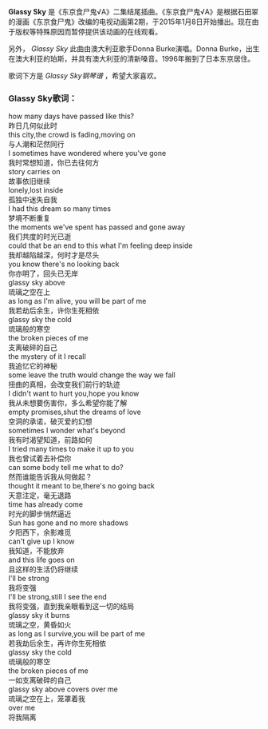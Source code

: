 

**Glassy Sky**
是《东京食尸鬼√A》二集结尾插曲。《东京食尸鬼√A》是根据石田翠的漫画《东京食尸鬼》改编的电视动画第2期，于2015年1月8日开始播出。现在由于版权等特殊原因而暂停提供该动画的在线观看。

  
另外， _Glassy Sky_ 此曲由澳大利亚歌手Donna Burke演唱。Donna
Burke，出生在澳大利亚的珀斯，并具有澳大利亚的清新嗓音。1996年搬到了日本东京居住。

  
歌词下方是 _Glassy Sky钢琴谱_ ，希望大家喜欢。

### Glassy Sky歌词：

how many days have passed like this?  
昨日几何似此时  
this city,the crowd is fading,moving on  
与人潮和茫然同行  
I sometimes have wondered where you've gone  
我时常想知道，你已去往何方  
story carries on  
故事依旧继续  
lonely,lost inside  
孤独中迷失自我  
I had this dream so many times  
梦境不断重复  
the moments we've spent has passed and gone away  
我们共度的时光已逝  
could that be an end to this what I'm feeling deep inside  
我却越陷越深，何时才是尽头  
you know there's no looking back  
你亦明了，回头已无岸  
glassy sky above  
琉璃之空在上  
as long as I'm alive, you will be part of me  
我若劫后余生，许你生死相依  
glassy sky the cold  
琉璃般的寒空  
the broken pieces of me  
支离破碎的自己  
the mystery of it I recall  
我追忆它的神秘  
some leave the truth would change the way we fall  
扭曲的真相，会改变我们前行的轨迹  
I didn't want to hurt you,hope you know  
我从未想要伤害你，多么希望你能了解  
empty promises,shut the dreams of love  
空洞的承诺，破灭爱的幻想  
sometimes I wonder what's beyond  
我有时渴望知道，前路如何  
I tried many times to make it up to you  
我也曾试着去补偿你  
can some body tell me what to do?  
然而谁能告诉我从何做起？  
thought it meant to be,there's no going back  
天意注定，毫无退路  
time has already come  
时光的脚步悄然逼近  
Sun has gone and no more shadows  
夕阳西下，余影难觅  
can't give up I know  
我知道，不能放弃  
and this life goes on  
且这样的生活仍将继续  
I'll be strong  
我将变强  
I'll be strong,still I see the end  
我将变强，直到我亲眼看到这一切的结局  
glassy sky it burns  
琉璃之空，黄昏如火  
as long as I survive,you will be part of me  
若我劫后余生，再许你生死相依  
glassy sky the cold  
琉璃般的寒空  
the broken pieces of me  
一如支离破碎的自己  
glassy sky above covers over me  
琉璃之空在上，笼罩着我  
over me  
将我隔离

